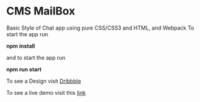 # CMS MailBox

 Basic Style of Chat app using pure CSS/CSS3 and HTML, and Webpack
 To start the app run 

**npm install**

 and to start the app run

**npm run start**

To see a Design visit [Dribbble](https://dribbble.com/shots/8413072/attachments/727080?mode=media)

To see a live demo visit this [link](https://riste-spaseski-93162.herokuapp.com/)

